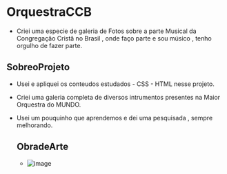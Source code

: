 # OrquestraCCB
- Criei uma especie de galeria de Fotos sobre a parte Musical da Congregação Cristã no Brasil , onde faço parte e sou músico , tenho orgulho de fazer parte.
## SobreoProjeto

- Usei e apliquei os conteudos estudados - CSS - HTML nesse projeto.
- Criei uma galeria completa de diversos intrumentos presentes na Maior Orquestra do MUNDO.
- Usei um pouquinho que aprendemos e dei uma pesquisada , sempre melhorando.

  ## ObradeArte

  - ![image](https://github.com/cauaaoliveira/OrquestraCCB/assets/162700798/2604ebee-f093-4e28-aa11-bd283967ad7d)
